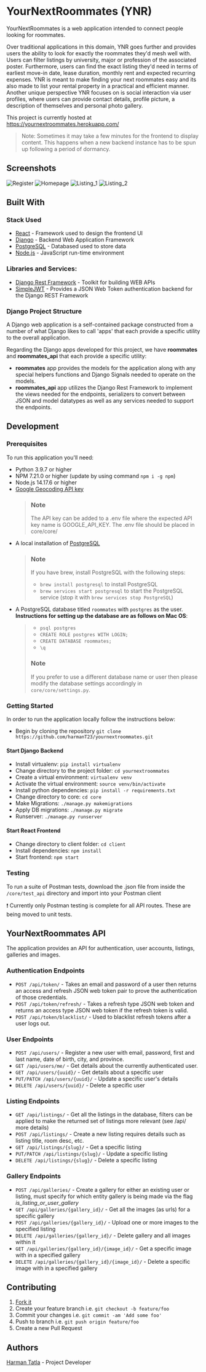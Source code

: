 # YourNextRoommates (YNR)
YourNextRoommates is a web application intended to connect people looking for roommates. 

Over traditional applications in this domain, YNR goes further and provides users the ability to look for exactly the roommates they'd mesh well with.
Users can filter listings by university, major or profession of the associated poster. Furthermore, users can find the exact listing they'd need in terms of earliest move-in date, lease duration, monthly rent and expected recurring expenses. YNR is meant to make finding your next roommates easy and its also made to list your rental property in a practical and efficient manner. Another unique perspective YNR focuses on is social interaction via user profiles, where users can provide contact details, profile picture, a description of themselves and personal photo gallery.

This project is currently hosted at https://yournextroommates.herokuapp.com/
   > Note: Sometimes it may take a few minutes for the frontend to display
     content. This happens when a new backend instance has to be spun up
     following a period of dormancy. 

## Screenshots 
![Register](https://imgur.com/qPxAel6.jpeg)
![Homepage](https://imgur.com/GbQFU1N.jpeg)
![Listing_1](https://imgur.com/4yxZSux.jpeg)
![Listing_2](https://imgur.com/laswgQ6.jpeg)

## Built With
### Stack Used
- [React](https://reactjs.org/) - Framework used to design the frontend UI
- [Django](https://www.djangoproject.com/) - Backend Web Application Framework
- [PostgreSQL](https://www.postgresql.org/) - Databased used to store data
- [Node.js](https://nodejs.org/en/) - JavaScript run-time environment 

### Libraries and Services:
- [Django Rest Framework](https://www.django-rest-framework.org/) - Toolkit for building WEB APIs
- [SimpleJWT](https://django-rest-framework-simplejwt.readthedocs.io/en/latest/) - Provides a JSON Web Token authentication backend for the Django REST Framework

### Django Project Structure
A Django web application is a self-contained package constructed from a number 
of what Django likes to call 'apps' that each provide a specific utility to the
overall application. 

Regarding the Django apps developed for this project, we have **roommates** and 
**roommates_api** that each provide a specific utility: 
- **roommates** app provides the models for the application along with any 
special helpers functions and Django Signals needed to operate on the models.
- **roommates_api** app utilizes the Django Rest Framework to implement the 
views needed for the endpoints, serializers to convert between JSON and model 
datatypes as well as any services needed to support the endpoints.

## Development
### Prerequisites
To run this application you'll need:
- Python 3.9.7 or higher
- NPM 7.21.0 or higher (update by using command ```npm i -g npm```)
- Node.js 14.17.6 or higher
- [Google Geocoding API key](https://developers.google.com/maps/documentation/geocoding/get-api-key)
    > ### Note
    > The API key can be added to a .env file where the expected API key name is GOOGLE_API_KEY. The .env file should be placed in core/core/ 
- A local installation of [PostgreSQL](https://www.postgresql.org/download/)
   > ### Note
   >
   > If you have brew, install PostgreSQL with the following steps:
   >
   > -  `brew install postgresql` to install PostgreSQL
   > -  `brew services start postgresql` to start the PostgreSQL service 
   (stop it with `brew services stop PostgreSQL`)
- A PostgreSQL database titled ```roommates``` with ```postgres``` as the user. 
**Instructions for setting up the database are as follows on Mac OS**:
   > - ```psql postgres```
   > - ```CREATE ROLE postgres WITH LOGIN;```
   > - ```CREATE DATABASE roommates;```
   > - ```\q```
   > ### Note
   > If you prefer to use a different database name or user then please modify the database settings accordingly in ```core/core/settings.py```.

### Getting Started
In order to run the application locally follow the instructions 
below:

- Begin by cloning the repository 
```git clone https://github.com/harmanT23/yournextroommates.git```

#### Start Django Backend
- Install virtualenv: ```pip install virtualenv```
- Change directory to the project folder: ```cd yournextroommates```
- Create a virtual environment: ```virtualenv venv```
- Activate the virtual environment: ```source venv/bin/activate```
- Install python dependencies: ```pip install -r requirements.txt```
- Change directory to core: ```cd core```
- Make Migrations: ```./manage.py makemigrations```
- Apply DB migrations: ```./manage.py migrate```
- Runserver: ```./manage.py runserver```
#### Start React Frontend
- Change directory to client folder:  ```cd client```
- Install dependencies: ```npm install```
- Start frontend: ```npm start```

### Testing

To run a suite of Postman tests, download the .json file from inside the `/core/test_api` directory and import into your Postman client 

❗ Currently only Postman testing is complete for all API routes. These are being moved to unit tests.

## YourNextRoommates API
The application provides an API for authentication, user accounts, listings,
galleries and images.

### Authentication Endpoints
- ```POST /api/token/``` - Takes an email and password of a user then 
returns an access and refresh JSON web token pair to prove the authentication of those credentials.
- ```POST /api/token/refresh/``` - Takes a refresh type JSON web token and  returns an access type JSON web token if the refresh token is valid.
- ```POST /api/token/blacklist/``` - Used to blacklist refresh tokens 
after a user logs out.

### User Endpoints
- ```POST /api/users/``` - Register a new user with email, password, first and last name, date of birth, city, and province.
- ```GET /api/users/me/``` - Get details about the currently authenticated user.
- ```GET /api/users/{uuid}/``` - Get details about a specific user 
- ```PUT/PATCH /api/users/{uuid}/``` - Update a specific user's details
- ```DELETE /api/users/{uuid}/``` - Delete a specific user

### Listing Endpoints
- ```GET /api/listings/``` - Get all the listings in the database, filters
can be applied to make the returned set of listings more relevant (see /api/ more details)
- ```POST /api/listings/``` - Create a new listing requires details such as listing title, room desc, etc.
- ```GET /api/listings/{slug}/``` - Get a specific listing
- ```PUT/PATCH /api/listings/{slug}/``` - Update a specific listing
- ```DELETE /api/listings/{slug}/``` - Delete a specific listing

### Gallery Endpoints
- ```POST /api/galleries/``` - Create a gallery for either an existing user or listing, must specify for which entity gallery is being made via the flag <em>is_listing_or_user_gallery</em>
- ```GET /api/galleries/{gallery_id}/``` - Get all the images (as urls) for a specific gallery
- ```POST /api/galleries/{gallery_id}/``` - Upload one or more images to the specified listing
- ```DELETE /api/galleries/{gallery_id}/``` - Delete gallery and all images within it
- ```GET /api/galleries/{gallery_id}/{image_id}/``` - Get a specific image with in a specified gallery
- ```DELETE /api/galleries/{gallery_id}/{image_id}/``` - Delete a specific image with in a specified gallery

## Contributing
1. [Fork it](https://github.com/harmanT23/yournextroommates/fork)
2. Create your feature branch i.e. ```git checkout -b feature/foo```
3. Commit your changes i.e. ```git commit -am 'Add some foo'```
4. Push to branch i.e. ```git push origin feature/foo```
5. Create a new Pull Request

## Authors
[Harman Tatla](https://github.com/harmanT23) - Project Developer
